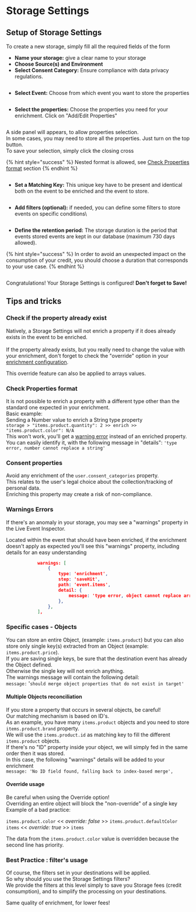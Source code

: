 # Storage Settings

## Setup of Storage Settings

To create a new storage, simply fill all the required fields of the form

* **Name your storage:** give a clear name to your storage
* **Choose Source(s) and Environment**&#x20;
* **Select Consent Category:** Ensure compliance with data privacy regulations.&#x20;

<figure><img src="../../.gitbook/assets/image (583).png" alt=""><figcaption></figcaption></figure>

* **Select Event:** Choose from which event you want to store the properties

<figure><img src="../../.gitbook/assets/image (584).png" alt=""><figcaption></figcaption></figure>

* **Select the properties:** Choose the properties you need for your enrichment. Click on "Add/Edit Properties"

<figure><img src="../../.gitbook/assets/image (585).png" alt=""><figcaption></figcaption></figure>

A side panel will appears, to allow properties selection. \
In some cases, you may need to store all the properties. Just turn on the top button.\
To save your selection, simply click the closing cross

{% hint style="success" %}
Nested format is allowed, see [Check Properties format](storage-settings.md#check-properties-format) section
{% endhint %}

<figure><img src="../../.gitbook/assets/image (586).png" alt=""><figcaption></figcaption></figure>

* **Set a Matching Key:** This unique key have to be present and identical both on the event to be enriched and the event to store.&#x20;

<figure><img src="../../.gitbook/assets/image (587).png" alt=""><figcaption></figcaption></figure>

*   **Add filters (optional):** if needed, you can define some filters to store events on specific conditions\


    <figure><img src="../../.gitbook/assets/image (588).png" alt=""><figcaption></figcaption></figure>
* **Define the retention period:** The storage duration is the period that events stored events are kept in our database (maximum 730 days allowed).

{% hint style="success" %}
In order to avoid an unexpected impact on the consumption of your credit, you should choose a duration that corresponds to your use case.
{% endhint %}

<figure><img src="../../.gitbook/assets/image (589).png" alt=""><figcaption></figcaption></figure>

Congratulations! Your Storage Settings is configured! **Don't forget to Save!**

## **Tips and tricks**

### Check if the property already exist

Natively, a Storage Settings will not enrich a property if it does already exists in the event to be enriched. \
\
If the property already exists, but you really need to change the value with your enrichment, don't forget to check the "override" option in your [enrichment configuration](https://app.commandersact.com/en/4452/sources/privacy-banners/?p=/en/4452/containers/privacy/settings/1/demo-iab-ii).

This override feature can also be applied to arrays values.

### Check Properties format

It is not possible to enrich a property with a different type other than the standard one expected in your enrichment.\
Basic example: \
Sending a Number value to enrich a String type property \
`storage > "items.product.quantity": 2 >> enrich >> "items.product.color": N/A`\
This won't work, you'll get a [warning error](storage-settings.md#errors) instead of an enriched property. You can easily identify it, with the following message in "details": `'type error, number cannot replace a string'`

### **Consent properties**

Avoid any enrichment of the `user.consent_categories` property.\
This relates to the user's legal choice about the collection/tracking of personal data.\
Enriching this property may create a risk of non-compliance.

### Warnings Errors

If there's an anomaly in your storage, you may see a "warnings" property in the Live Event Inspector.

Located within the event that should have been enriched, if the enrichment doesn't apply as expected you'll see this "warnings" property, including details for an easy understanding

```json
            warnings: [
                {
                    type: 'enrichment',
                    step: 'saveHit',
                    path: 'event.items',
                    detail: {
                        message: 'type error, object cannot replace array',
                    },
                },
            ],
```

### **Specific cases - Objects**&#x20;

You can store an entire Object, (example: `items.product`) but you can also store only single key(s) extracted from an Object (example: `items.product.price`).\
If you are saving single keys, be sure that the destination event has already the Object defined.\
Otherwise the single key will not enrich anything.\
The warnings message will contain the following detail:\
`message:` '`should merge object properties that do not exist in target'`

#### **Multiple Objects reconciliation**

If you store a property that occurs in several objects, be careful!\
Our matching mechanism is based on ID's. \
As an example, you have many `items.product` objects and you need to store `items.product.brand` property. \
We will use the `items.product.id` as matching key to fill the different `items.product` objects.\
If there's no "ID" property inside your object, we will simply fed in the same order then it was stored.\
In this case, the following "warnings" details will be added to your enrichment\
&#x20;`message: 'No ID field found, falling back to index-based merge',`

#### Override usage

Be careful when using the Override option!\
Overriding an entire object will block the "non-override" of a single key\
Example of a bad practice:

`items.product.color` << _override: false_ >> `items.product.defaultColor`\
`items` << _override: true_ >> `items`

The data from the `items.product.color` value is overridden because the second line has priority.

### Best Practice : filter's usage

Of course, the filters set in your destinations will be applied. \
So why should you use the Storage Settings filters? \
We provide the filters at this level simply to save you Storage fees (credit consumption), and to simplify the processing on your destinations.

Same quality of enrichment, for lower fees!
